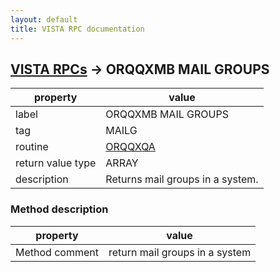```yaml
---
layout: default
title: VISTA RPC documentation
---
```




## [VISTA RPCs](TableOfContent.md) &#8594; ORQQXMB MAIL GROUPS 

 property | value 
--- | --- 
 label | ORQQXMB MAIL GROUPS
 tag | MAILG
 routine | [ORQQXQA](http://code.osehra.org/dox/Routine_ORQQXQA_source.html)
 return value type | ARRAY
 description | Returns mail groups in a system.


### Method description

 property | value 
--- | --- 
 Method comment | return mail groups in a system